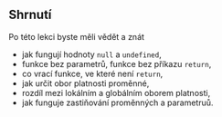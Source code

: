 ## Shrnutí

Po této lekci byste měli vědět a znát

* jak fungují hodnoty `null` a `undefined`,
* funkce bez parametrů, funkce bez příkazu `return`,
* co vrací funkce, ve které není `return`,
* jak určit obor platnosti proměnné,
* rozdíl mezi lokálním a globálním oborem platnosti,
* jak funguje zastiňování proměnných a parametruů.
